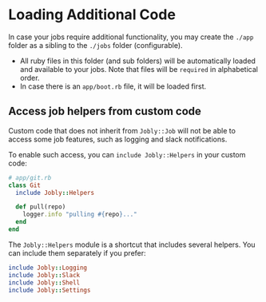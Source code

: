 # Loading Additional Code

In case your jobs require additional functionality, you may create the
`./app` folder as a sibling to the `./jobs` folder (configurable).

- All ruby files in this folder (and sub folders) will be automatically
  loaded and available to your jobs. Note that files will be `required` in
  alphabetical order.
- In case there is an `app/boot.rb` file, it will be loaded first.

## Access job helpers from custom code

Custom code that does not inherit from `Jobly::Job` will not be able to
access some job features, such as logging and slack notifications.

To enable such access, you can `include Jobly::Helpers` in your custom code:

```ruby
# app/git.rb
class Git
  include Jobly::Helpers

  def pull(repo)
    logger.info "pulling #{repo}..."
  end
end
```

The `Jobly::Helpers` module is a shortcut that includes several helpers. You
can include them separately if you prefer:

```ruby
include Jobly::Logging
include Jobly::Slack
include Jobly::Shell
include Jobly::Settings
```

